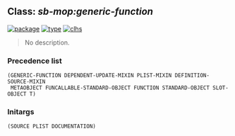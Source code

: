## Class: ***sb-mop:generic-function***
[![package](https://img.shields.io/badge/Package-SB--MOP-5f9ea0.svg?style=social&colorA=999999)](../) [![type](https://img.shields.io/badge/Type-Class-5f9ea0.svg?style=social&colorA=999999)](../#class) [![clhs](https://img.shields.io/badge/CLHS-GENERIC--FUNCTION-5f9ea0.svg?style=social&colorA=999999)](http://www.lispworks.com/documentation/HyperSpec/Body/t_generi.htm) 

> No description.

### Precedence list
```
(GENERIC-FUNCTION DEPENDENT-UPDATE-MIXIN PLIST-MIXIN DEFINITION-SOURCE-MIXIN
 METAOBJECT FUNCALLABLE-STANDARD-OBJECT FUNCTION STANDARD-OBJECT SLOT-OBJECT T)
```
### Initargs
```
(SOURCE PLIST DOCUMENTATION)
```
